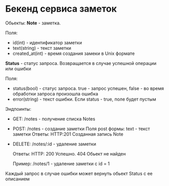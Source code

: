 # Бекенд сервиса заметок

Обьекты:
**Note** - заметка.

Поля:
- id(int) - идентификатор заметки
- text(string) - текст заметки
- created_at(int) - время создания замеки в Unix формате

**Status** -  статус запроса. Возвращается в случае успешной операции или ошибки

Поля:
- status(bool) - статус запроса. true - запрос успешен, false - во время обработки запроса произошла ошибка
- error(string) - текст ошибки. Если status - true, поле будет пустым 

Эндпоинты:
- GET: /notes - получение списка Notes
- POST: /notes - создание заметки
    Поля post формы:
    text - текст заметки
    Ответы: HTTP:201 Созданная запись Note
- DELETE: /notes/:id - удаление заметки

    Ответы: HTTP: 200 Успешно. 404 Обьект не найден

    Пример: /notes/1 - удаление заметки с id = 1

Каждый запрос в случае ошибки может вернуть обьект Status с ее описанием
